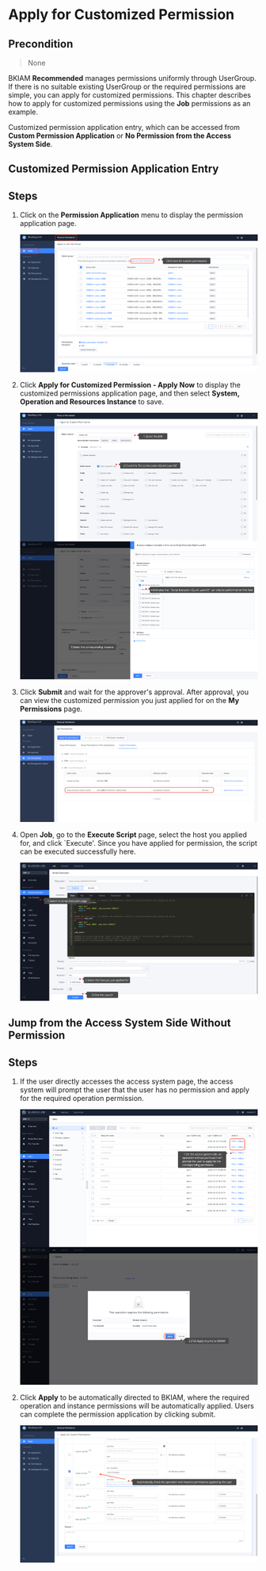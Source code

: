 # Apply for Customized Permission

## Precondition 

> None 

BKIAM **Recommended** manages permissions uniformly through UserGroup. If there is no suitable existing UserGroup or the required permissions are simple, you can apply for customized permissions. This chapter describes how to apply for customized permissions using the **Job** permissions as an example.

Customized permission application entry, which can be accessed from **Custom Permission Application** or **No Permission from the Access System Side**.

## Customized Permission Application Entry

## Steps

1. Click on the **Permission Application** menu to display the permission application page. 

   ![image-20220921142123449](ApplyToCustomPermissions/image-20220921142123449.png) 

2. Click **Apply for Customized Permission - Apply Now** to display the customized permissions application page, and then select **System, Operation and Resources Instance** to save. 

   ![image-20201113141632048](ApplyToCustomPermissions/image-20201113141632048.png) 

3. Click **Submit** and wait for the approver's approval. After approval, you can view the customized permission you just applied for on the **My Permissions** page. 

   ![image-20201113112504194](ApplyToCustomPermissions/image-20201113112504194.png) 
   
4. Open **Job**, go to the **Execute Script** page, select the host you applied for, and click `Execute'. Since you have applied for permission, the script can be executed successfully here. 

   ![image-20201113141734175](ApplyToCustomPermissions/image-20201113141734175.png) 

## Jump from the Access System Side Without Permission 

## Steps

1. If the user directly accesses the access system page, the access system will prompt the user that the user has no permission and apply for the required operation permission.

   ![image-20200921215730298](ApplyToCustomPermissions/image-20200921215730298.png) 

2. Click **Apply** to be automatically directed to BKIAM, where the required operation and instance permissions will be automatically applied. Users can complete the permission application by clicking submit. 

   ![image-20200921220101732](ApplyToCustomPermissions/image-20200921220101732.png)